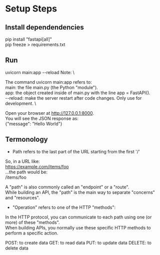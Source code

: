 # Setup Steps
## Install dependendencies 
pip install "fastapi[all]" \
pip freeze > requirements.txt

## Run 
uvicorn main:app --reload
Note: \

The command uvicorn main:app refers to: \
main: the file main.py (the Python "module"). \
app: the object created inside of main.py with the line app = FastAPI(). \
--reload: make the server restart after code changes. Only use for development. \

Open your browser at http://127.0.0.1:8000. \
You will see the JSON response as: \
{"message": "Hello World"} 

## Termonology
- Path refers to the last part of the URL starting from the first '/'

So, in a URL like: \
https://example.com/items/foo \
...the path would be: \
/items/foo 

A "path" is also commonly called an "endpoint" or a "route". \
While building an API, the "path" is the main way to separate "concerns" and "resources".

- "Operation"  refers to one of the HTTP "methods":

In the HTTP protocol, you can communicate to each path using one (or more) of these "methods". \
When building APIs, you normally use these specific HTTP methods to perform a specific action.

POST: to create data
GET: to read data
PUT: to update data
DELETE: to delete data




